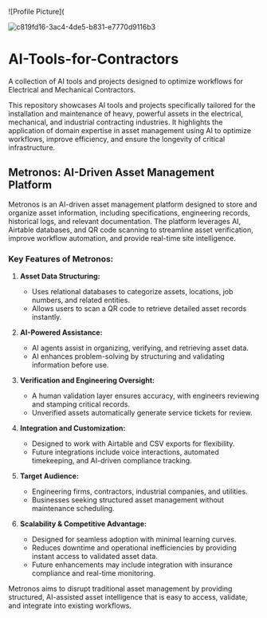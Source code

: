 ![Profile Picture]( 

![c819fd16-3ac4-4de5-b831-e7770d9116b3](https://github.com/user-attachments/assets/9c027a3e-612e-440c-8723-2c141d8b1e21)
# AI-Tools-for-Contractors
A collection of AI tools and projects designed to optimize workflows for Electrical and Mechanical Contractors.

This repository showcases AI tools and projects specifically tailored for the installation and maintenance of heavy, powerful assets in the electrical, mechanical, and industrial contracting industries. It highlights the application of domain expertise in asset management using AI to optimize workflows, improve efficiency, and ensure the longevity of critical infrastructure.

## Metronos: AI-Driven Asset Management Platform

Metronos is an AI-driven asset management platform designed to store and organize asset information, including specifications, engineering records, historical logs, and relevant documentation. The platform leverages AI, Airtable databases, and QR code scanning to streamline asset verification, improve workflow automation, and provide real-time site intelligence.

### Key Features of Metronos:

1. **Asset Data Structuring:**
   - Uses relational databases to categorize assets, locations, job numbers, and related entities.
   - Allows users to scan a QR code to retrieve detailed asset records instantly.

2. **AI-Powered Assistance:**
   - AI agents assist in organizing, verifying, and retrieving asset data.
   - AI enhances problem-solving by structuring and validating information before use.

3. **Verification and Engineering Oversight:**
   - A human validation layer ensures accuracy, with engineers reviewing and stamping critical records.
   - Unverified assets automatically generate service tickets for review.

4. **Integration and Customization:**
   - Designed to work with Airtable and CSV exports for flexibility.
   - Future integrations include voice interactions, automated timekeeping, and AI-driven compliance tracking.

5. **Target Audience:**
   - Engineering firms, contractors, industrial companies, and utilities.
   - Businesses seeking structured asset management without maintenance scheduling.

6. **Scalability & Competitive Advantage:**
   - Designed for seamless adoption with minimal learning curves.
   - Reduces downtime and operational inefficiencies by providing instant access to validated asset data.
   - Future enhancements may include integration with insurance compliance and real-time monitoring.

Metronos aims to disrupt traditional asset management by providing structured, AI-assisted asset intelligence that is easy to access, validate, and integrate into existing workflows.
